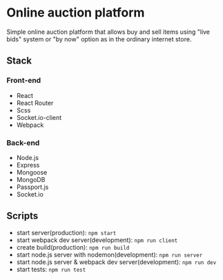 # Online auction platform

Simple online auction platform that allows buy and sell items using "live bids" system or "by now" option as in the ordinary internet store.

## Stack

### Front-end
- React
- React Router
- Scss
- Socket.io-client
- Webpack

### Back-end
- Node.js
- Express
- Mongoose
- MongoDB
- Passport.js
- Socket.io

## Scripts
- start server(production): `npm start`
- start webpack dev server(development): `npm run client`
- create build(production): `npm run build`
- start node.js server with nodemon(development): `npm run server`
- start node.js server & webpack dev server(development): `npm run dev`
- start tests: `npm run test`
